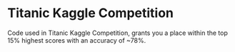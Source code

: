 # Titanic Kaggle Competition
Code used in Titanic Kaggle Competition, grants you a place within the top 15% highest scores with an accuracy of ~78%.
